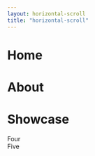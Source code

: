 ```yaml
---
layout: horizontal-scroll
title: "horizontal-scroll"
---
```


<div class="horizontal-scroll-wrapper squares">
  <div class="horizontal-scroll-wrapper-home"><h1>Home</h1></div>
  <div class="horizontal-scroll-wrapper-about"><h1>About</h1></div>
  <div class="horizontal-scroll-wrapper-showcase"><h1>Showcase</h1></div>
  <div class="box4">Four</div>
  <div class="box5">Five</div>
</div>
